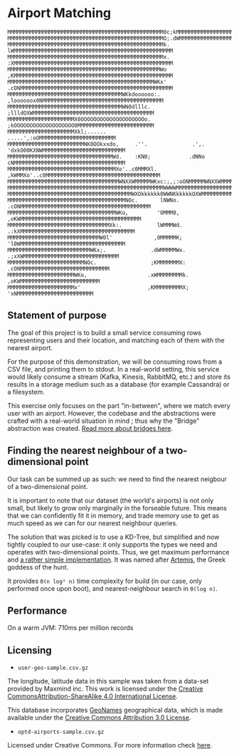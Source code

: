 # Airport Matching

```
MMMMMMMMMMMMMMMMMMMMMMMMMMMMMMMMMMMMMMMMMMMMMMMMM0c;kMMMMMMMMMMMMMMMMMMMMMMMMMMMMMMMMMMMMMMMMMMMMMMMMMMM
MMMMMMMMMMMMMMMMMMMMMMMMMMMMMMMMMMMMMMMMMMMMMMMMMO;.dWMMMMMMMMMMMMMMMMMMMMMMMMMMMMMMMMMMMMMMMMMMMMMMMMMM
MMMMMMMMMMMMMMMMMMMMMMMMMMMMMMMMMMMMMMMMMMMMMMMMMk. lWMMMMMMMMMMMMMMMMMMMMMMMMMMMMMMMMMMMMMMMMMMMMMMMMMM
MMMMMMMMMMMMMMMMMMMMMMMMMMMMMMMMMMMMMMMMMMMMMMMMMx. :XMMMMMMMMMMMMMMMMMMMMMMMMMMMMMMMMMMMMMMMMMMMMMMMMMM
MMMMMMMMMMMMMMMMMMMMMMMMMMMMMMMMMMMMMMMMMMMMMMMMWo  ,KMMMMMMMMMMMMMMMMMMMMMMMMMMMMMMMMMMMMMMMMMMMMMMMMMM
MMMMMMMMMMMMMMMMMMMMMMMMMMMMMMMMMMMMMMMMMMMMMMWKx'  .cONMMMMMMMMMMMMMMMMMMMMMMMMMMMMMMMMMMMMMMMMMMMMMMMM
MMMMMMMMMMMMMMMMMMMMMMMMMMMMMMMMMMMMWKkdoooooo:.       ,loooooox0NMMMMMMMMMMMMMMMMMMMMMMMMMMMMMMMMMMMMMM
MMMMMMMMMMMMMMMMMMMMMMMMMMMMMMMMMMMMWN0dlllc.             ;llldOXWMMMMMMMMMMMMMMMMMMMMMMMMMMMMMMMMMMMMMM
MMMMMMMMMMMMMMMMMMMMMX0OOOOOOOOOOOOOOOOOOOOo.             ;kOOOOOOOOOOOOOOOOOOO0MMMMMMMMMMMMMMMMMMMMMMMM
MMMMMMMMMMMMMMMMMMMMMXkl;......                                       .....',:oOMMMMMMMMMMMMMMMMMMMMMMMM
MMMMMMMMMMMMMMMMMMMMMMMMNK0OOkxxdo,     .''.              .',.     'dxkO00KXNWMMMMMMMMMMMMMMMMMMMMMMMMMM
MMMMMMMMMMMMMMMMMMMMMMMMMMMMMMMMMWd.    :KN0;            .dNNo     cNMMMMMMMMMMMMMMMMMMMMMMMMMMMMMMMMMMM
MMMMMMMMMMMMMMMMMMMMMMMMMMMMMMMMMMXo'..c0MMMXl.         ,kWMMXo'..c0MMMMMMMMMMMMMMMMMMMMMMMMMMMMMMMMMMMM
MMMMMMMMMMMMMMMMMMMMMMMMMMMMMMMMMMMWNXXWMMMMMWKxc:;,;:oONMMMMMWNXXWMMMMMMMMMMMMMMMMMMMMMMMMMMMMMMMMMMMMM
MMMMMMMMMMMMMMMMMMMMMMMMMMMMMMMMMMMMMMMMMMMMMMMMMWWWWMMMMMMMMMMMMMMMMMMMMMMMMMMMMMMMMMMMMMMMMMMMMMMMMMMM
MMMMMMMMMMMMMMMMMMMMMMMMMMMMMMMMMMMMMMMWXOkkkkkk0WWNKkkkkkOXWMMMMMMMMMMMMMMMMMMMMMMMMMMMMMMMMMMMMMMMMMMM
MMMMMMMMMMMMMMMMMMMMMMMMMMMMMMMMMMMMMNOc.       lNWNo.     .cONMMMMMMMMMMMMMMMMMMMMMMMMMMMMMMMMMMMMMMMMM
MMMMMMMMMMMMMMMMMMMMMMMMMMMMMMMMMMWKo,         'OMMM0,        ,oKWMMMMMMMMMMMMMMMMMMMMMMMMMMMMMMMMMMMMMM
MMMMMMMMMMMMMMMMMMMMMMMMMMMMMMMMXk:.           lWMMMWd.         .:kXMMMMMMMMMMMMMMMMMMMMMMMMMMMMMMMMMMMM
MMMMMMMMMMMMMMMMMMMMMMMMMMMMMW0l'             ,0MMMMMK;            'l0WMMMMMMMMMMMMMMMMMMMMMMMMMMMMMMMMM
MMMMMMMMMMMMMMMMMMMMMMMMMMWKx;.              .dWMMMMMWx.             .;xXWMMMMMMMMMMMMMMMMMMMMMMMMMMMMMM
MMMMMMMMMMMMMMMMMMMMMMMMNOc.                 ;KMMMMMMMX:                .cONMMMMMMMMMMMMMMMMMMMMMMMMMMMM
MMMMMMMMMMMMMMMMMMMMMWKo,                   .xWMMMMMMMMk.                  ,oKWMMMMMMMMMMMMMMMMMMMMMMMMM
MMMMMMMMMMMMMMMMMMMMMx'                     ,KMMMMMMMMMX;                    'xNMMMMMMMMMMMMMMMMMMMMMMMM
```

## Statement of purpose

The goal of this project is to build a small service consuming rows representing users and their location, and matching each of them with the nearest airport.

For the purpose of this demonstration, we will be consuming rows from a CSV file, and printing them
to stdout. In a real-world setting, this service would likely consume a stream (Kafka, Kinesis, RabbitMQ, etc.) and store its results in a storage medium such as a database (for example Cassandra) or
a filesystem.

This exercise only focuses on the part "in-between", where we match every user with an airport.
However, the codebase and the abstractions were crafted with a real-world situation in mind ; thus
why the "Bridge" abstraction was created. [Read more about bridges here](src/main/scala/airportmatching/Bridges/README.md).

## Finding the nearest neighbour of a two-dimensional point

Our task can be summed up as such: we need to find the nearest neigbour of a two-dimensional point.

It is important to note that our dataset (the world's airports) is not only small, but likely to
grow only marginally in the forseable future. This means that we can confidently fit it in memory,
and trade memory use to get as much speed as we can for our nearest neighbour queries.

The solution that was picked is to use a KD-Tree, but simplified and now tightly coupled to our
use-case: it only supports the types we need and operates with two-dimensional points. Thus, we
get maximum performance and [a rather simple implementation](src/main/scala/airportmatching/Artemis.scala). It was named after [Artemis](https://upload.wikimedia.org/wikipedia/commons/2/2a/Diane_de_Versailles_Leochares_2.jpg), the Greek goddess of the hunt.

It provides `Θ(n log² n)` time complexity for build (in our case, only performed once upon boot), and nearest-neighbour search in `Θ(log n)`.

## Performance

On a warm JVM: 710ms per million records

## Licensing

* `user-geo-sample.csv.gz`

The longitude, latitude data in this sample was taken from a data-set provided by Maxmind inc.
This work is licensed under the [Creative CommonsAttribution-ShareAlike 4.0 International License](http://creativecommons.org/licenses/by-sa/4.0/).

This database incorporates [GeoNames](http://www.geonames.org) geographical data, which is made available under the
[Creative Commons Attribution 3.0 License](http://www.creativecommons.org/licenses/by/3.0/us/).

* `optd-airports-sample.csv.gz`

Licensed under Creative Commons. For more information check [here](https://github.com/opentraveldata/optd/blob/trunk/LICENSE).
